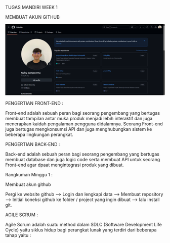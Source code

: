 TUGAS MANDIRI WEEK 1

MEMBUAT AKUN GITHUB

![alt text](https://github.com/RizkyKiky/RizkySam-Batch7/blob/main/screenshoot/github.png?raw=true)

PENGERTIAN FRONT-END :

Front-end adalah sebuah peran bagi seorang pengembang yang bertugas membuat tampilan antar muka produk menjadi lebih interaktif dan juga menerapkan kaidah pengalaman pengguna didalamnya. Seorang Front-end juga bertugas mengkonsumsi API dan juga menghubungkan sistem ke beberapa lingkungan perangkat.

PENGERTIAN BACK-END :

Back-end adalah sebuah peran bagi seorang pengembang yang bertugas membuat database dan juga logic code serta membuat API untuk seorang Front-end agar dpaat mengintegrasi produk yang dibuat.

Rangkuman Minggu 1 :

Membuat akun github

Pergi ke website github --> Login dan lengkapi data --> Membuat repository --> Initial koneksi github ke folder / project yang ingin dibuat --> lalu install git.

AGILE SCRUM :

Agile Scrum adalah suatu method dalam SDLC (Software Development Life Cycle) yaitu siklus hidup bagi perangkat lunak yang terdiri dari beberapa tahap yaitu :

